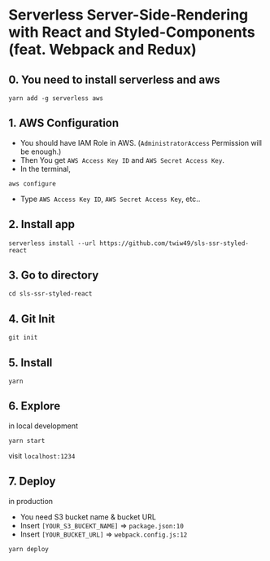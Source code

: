 # Serverless Server-Side-Rendering with React and Styled-Components (feat. Webpack and Redux)

## 0. You need to install serverless and aws
```
yarn add -g serverless aws
```

## 1. AWS Configuration
* You should have IAM Role in AWS. (`AdministratorAccess` Permission will be enough.)
* Then You get `AWS Access Key ID` and `AWS Secret Access Key`.
* In the terminal,
```
aws configure
```
* Type `AWS Access Key ID`, `AWS Secret Access Key`, etc..


## 2. Install app
```
serverless install --url https://github.com/twiw49/sls-ssr-styled-react
```


## 3. Go to directory
```
cd sls-ssr-styled-react
```


## 4. Git Init
```
git init
```


## 5. Install
```
yarn
```


## 6. Explore
in local development
```
yarn start
```
visit `localhost:1234`


## 7. Deploy
in production
* You need S3 bucket name & bucket URL
* Insert `[YOUR_S3_BUCEKT_NAME]` => `package.json:10`
* Insert `[YOUR_BUCKET_URL]` => `webpack.config.js:12`
```
yarn deploy
```
